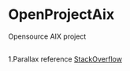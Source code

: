 # OpenProjectAix
Opensource AIX project
##
1.Parallax reference [StackOverflow](https://stackoverflow.com/a/26266016)
